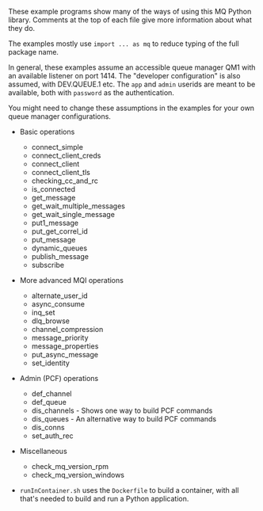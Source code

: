 These example programs show many of the ways of using this MQ Python library. Comments at the top of each file give more
information about what they do.

The examples mostly use `import ... as mq` to reduce typing of the full package name.

In general, these examples assume an accessible queue manager QM1 with an available listener on port 1414. The
"developer configuration" is also assumed, with DEV.QUEUE.1 etc. The `app` and `admin` userids are meant to be
available, both with `password` as the authentication.

You might need to change these assumptions in the examples for your own queue manager configurations.

* Basic operations
  * connect_simple
  * connect_client_creds
  * connect_client
  * connect_client_tls
  * checking_cc_and_rc
  * is_connected
  * get_message
  * get_wait_multiple_messages
  * get_wait_single_message
  * put1_message
  * put_get_correl_id
  * put_message
  * dynamic_queues
  * publish_message
  * subscribe

* More advanced MQI operations
  * alternate_user_id
  * async_consume
  * inq_set
  * dlq_browse
  * channel_compression
  * message_priority
  * message_properties
  * put_async_message
  * set_identity

* Admin (PCF) operations
  * def_channel
  * def_queue
  * dis_channels - Shows one way to build PCF commands
  * dis_queues - An alternative way to build PCF commands
  * dis_conns
  * set_auth_rec

* Miscellaneous
  * check_mq_version_rpm
  * check_mq_version_windows

* `runInContainer.sh` uses the `Dockerfile` to build a container, with all that's needed to build and run a Python
  application.
